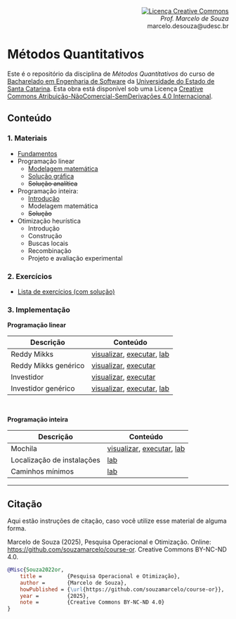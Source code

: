 <div align="right" style="text-align:right"><a rel="license" href="http://creativecommons.org/licenses/by-nc-nd/4.0/"><img alt="Licença Creative Commons" style="border-width:0" src="https://i.creativecommons.org/l/by-nc-nd/4.0/88x31.png" /></a><br><i>Prof. Marcelo de Souza</i><br>marcelo.desouza@udesc.br</div>

# Métodos Quantitativos

Este é o repositório da disciplina de *Métodos Quantitativos* do curso de [Bacharelado em Engenharia de Software](https://www.udesc.br/ceavi/engenhariadesoftware) da [Universidade do Estado de Santa Catarina](https://www.udesc.br/ceavi). Esta obra está disponível sob uma Licença <a rel="license" href="http://creativecommons.org/licenses/by-nc-nd/4.0/">Creative Commons Atribuição-NãoComercial-SemDerivações 4.0 Internacional</a>.

## Conteúdo

### 1. Materiais

+ [Fundamentos](./1-materiais/1-fundamentos.pdf)
+ Programação linear
  + [Modelagem matemática](./1-materiais/2-linear-modelagem.pdf)
  + [Solução gráfica](./1-materiais/3-linear-grafica.pdf)
  + ~~Solução analítica~~
+ Programação inteira:
  + [Introdução](./1-materiais/5-inteira-introducao.pdf)
  + Modelagem matemática<!--[Modelagem matemática](./1-materiais/6-inteira-modelagem.pdf)-->
  + ~~Solução~~
+ Otimização heurística
  + Introdução<!--[Introdução](./1-materiais/8-heuristica-introducao.pdf)-->
  + Construção<!--[Construção](./1-materiais/9-heuristica-construcao.pdf)-->
  + Buscas locais<!--[Buscas locais](./1-materiais/10-heuristica-buscas-locais.pdf)-->
  + Recombinação<!--[Recombinação](./1-materiais/11-heuristica-recombinacao.pdf)-->
  + Projeto e avaliação experimental<!--[Projeto e avaliação experimental](./1-materiais/12-heuristica-projeto-avaliacao.pdf)-->

### 2. Exercícios

+ [Lista de exercícios (com solução)](./2-exercicios/lista-exercicios.pdf)

### 3. Implementação

**Programação linear**

| Descrição | Conteúdo |
|-----------|------------|
| Reddy Mikks | [visualizar](https://nbviewer.org/github/souzamarcelo/course-or/blob/main/3-src/1-reddy-mikks/reddy-mikks.ipynb), [executar](https://colab.research.google.com/github/souzamarcelo/course-or/blob/main/3-src/1-reddy-mikks/reddy-mikks.ipynb), [lab](./3-src/1-reddy-mikks/lab-reddy-mikks) |
| Reddy Mikks genérico | [visualizar](https://nbviewer.org/github/souzamarcelo/course-or/blob/main/3-src/2-reddy-mikks-generico/reddy-mikks-generico.ipynb), [executar](https://colab.research.google.com/github/souzamarcelo/course-or/blob/main/3-src/2-reddy-mikks-generico/reddy-mikks-generico.ipynb) |
| Investidor | [visualizar](https://nbviewer.org/github/souzamarcelo/course-or/blob/main/3-src/3-investidor/investidor.ipynb), [executar](https://colab.research.google.com/github/souzamarcelo/course-or/blob/main/3-src/3-investidor/investidor.ipynb) |
| Investidor genérico| [visualizar](https://nbviewer.org/github/souzamarcelo/course-or/blob/main/3-src/4-investidor-generico/investidor-generico.ipynb), [executar](https://colab.research.google.com/github/souzamarcelo/course-or/blob/main/3-src/4-investidor-generico/investidor-generico.ipynb), [lab](./3-src/4-investidor-generico/lab-investidor) |

<br/>

**Programação inteira**

| Descrição | Conteúdo |
|-----------|------------|
| Mochila | [visualizar](https://nbviewer.org/github/souzamarcelo/course-or/blob/main/3-src/5-knapsack/knapsack.ipynb), [executar](https://colab.research.google.com/github/souzamarcelo/course-or/blob/main/3-src/5-knapsack/knapsack.ipynb), [lab](./3-src/5-knapsack/lab-knapsack) |
| Localização de instalações | [lab](./3-src/6-facility-location/facility-location.py) |
| Caminhos mínimos | [lab](./3-src/7-shortest-path) |

***

## Citação

Aqui estão instruções de citação, caso você utilize esse material de alguma forma.

Marcelo de Souza (2025), Pesquisa Operacional e Otimização. Online: https://github.com/souzamarcelo/course-or. Creative Commons BY-NC-ND 4.0.

```bibtex
@Misc{Souza2022or,
    title =        {Pesquisa Operacional e Otimização},
    author =       {Marcelo de Souza}, 
    howPublished = {\url{https://github.com/souzamarcelo/course-or}}, 
    year =         {2025},
    note =         {Creative Commons BY-NC-ND 4.0}
}
```
